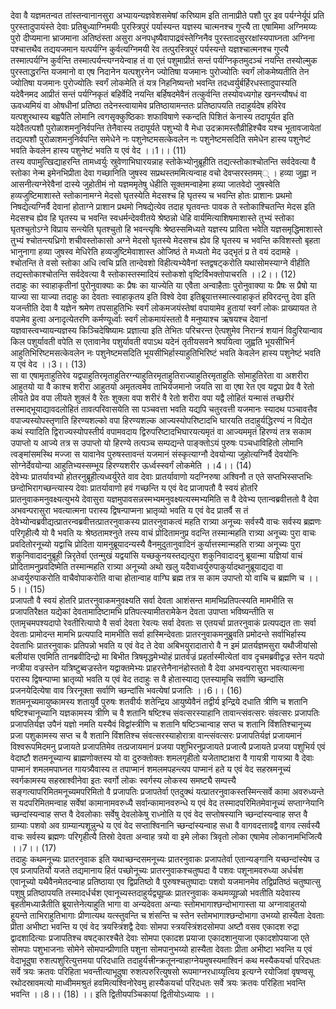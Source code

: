 

  
देवा वै यज्ञमतन्वत तांस्तन्वानानसुरा अभ्यायन्यज्ञवेशसमेषां करिष्याम इति तानाप्रीते पशौ पुर इव पर्यग्नेर्यूपं प्रति पुरस्तादुपायंस्ते देवाः प्रतिबुध्याग्निमयीः पुरस्त्रिपुरं पर्यास्यन्त यज्ञस्य चात्मनश्च गुप्त्यै ता एषामिमा अग्निमय्यः पुरो दीप्यमाना भ्राजमाना अतिष्ठंस्ता असुरा अनपधृष्यैवापाद्रवंस्तेग्निनैव पुरस्तादसुररक्षांस्यपाघ्नता अग्निना पश्चात्तथैव तद्ययजमान यत्पर्यग्नि कुर्वत्यग्निमयी रेव तत्पुरस्त्रिपुरं पर्यस्यन्ते यज्ञश्चात्मनश्च गुप्त्यै तस्मात्पर्यग्नि कुर्वन्ति तस्मात्पर्यन्त्यग्नयेन्वाह तं वा एतं पशुमाप्रीतं सन्तं पर्यग्निकृतमुदञ्चं नयन्ति तस्योल्मुक पुरस्ताद्धरन्ति यजमानो वा एष निदानेन यत्पशुरनेन ज्योतिषा यजमानः पुरोज्योतिः स्वर्गं लोकमेष्यतीति तेन ज्योतिषा यजमानः पुरोज्योतिः स्वर्गं लोकमेति तं यत्र निहनिष्यन्तो भवन्ति तदध्वर्युर्बर्हिरधस्तादुपास्यति यदेवैनमद आप्रीतं सन्तं पर्यग्निकृतं बहिर्वेदि नयन्ति बर्हिषदमेवैनं तत्कुर्वन्ति तस्योवध्यगोह खनन्त्यौषधं वा ऊवध्यमियं वा ओषधीनां प्रतिष्ठा तदेनस्त्वायामेव प्रतिष्ठायामन्ततः प्रतिष्ठापयति तदाहुर्यदेष हविरेव यत्पशुरथास्य बह्वपैति लोमानि त्वगसृक्कुष्ठिकाः शफाविषाणे स्कन्दति पिशितं केनास्य तदापूर्यत इति यदेवैतत्पशौ पुरोळाशमनुनिर्वपन्ति तेनैवास्य तदापूर्यते पशुभ्यो वै मेधा उदक्रामस्तौव्रीहिश्चैव यश्च भूतावजायेतां तद्यत्पशौ पुरोळाशमनुनिर्वपन्ति समेधेने नः पशुनेष्टमसत्केवलेन नः पशुनेष्टमसदिति समेधेन हास्य पशुनेष्टं भवति केवलेन हास्य पशुनेष्टं भवति य एवं वेद ।।1।। (11)  
तस्य वपामुत्खिद्याहरन्ति तामध्वर्युः स्रुवेणाभिघारयन्नाह स्तोकेभ्योनुब्रूहीति तद्यत्स्तोकाश्चोतन्ति सर्वदेवत्या वै स्तोका नेन्म इमेनभिप्रीता देवा गच्छानिति जुषस्व सप्रथस्तममित्यन्वाह वचो देवप्सरस्तमम्् । हव्या जुह्वा न आसनीत्यग्नेरेवैनां दास्ये जुहोतीमं नो यज्ञममृतेषु धेहीति सूक्तमन्वाहेमा हव्या जातवेदो जुषस्वेति हव्यजुष्टिमाशास्ते स्तोकानामग्ने मेदसो घृतस्येति मेदसश्च हि घृतस्य च भवन्ति होतः प्राशानः प्रथमो निषद्येत्यग्निर्वै देवानां होताग्ने प्राशान प्रथमो निषद्येत्येव तदाह घृतवन्तः पावक ते स्तोकाश्चितन्ति मेदस इति मेदसश्च ह्येव हि घृतस्य च भवन्ति स्वधर्मन्देववीतये श्रेष्ठन्नो धेहि वार्यमित्याशिषमाशास्ते तुभ्यं स्तोका घृतश्चुतोऽग्ने विप्राय सन्त्येति घृतश्चुतो हि भवन्त्यृषिः श्रेष्ठस्समिध्यते यज्ञस्य प्राविता भवेति यज्ञसमृद्धिमाशास्ते तुभ्यं श्चोतन्त्यध्रिगो शचीवस्तोकासो अग्ने मेदसो घृतस्ये मेदसश्च ह्येव हि घृतस्य च भवन्ति कविशस्तो बृहता भानुनागा हव्या जुषस्व मेधिरेति हव्यजुष्टिमेवाशास्त ओजिष्ठं ते मध्यतो मेद उद्भृतं प्र ते वयं ददामहे । श्चोतन्ति ते वसो स्तोका अधि त्वचि प्रति तान्देवशो विहीत्यभ्येवैनां स्तद्वषट्करोति यथासोमस्याग्ने वीहीति तद्यस्तोकाश्चोतन्ति सर्वदेवत्या वै स्तोकास्तस्मादियं स्तोकशो वृष्टिर्विभक्तोपाचरति ।।2।। (12)  
तदाहुः का स्वाहाकृतीनां पुरोनुवाक्याः कः प्रैषः का याज्येति या एवैता अन्वाहैताः पुरोनुवाक्या यः प्रैषः स प्रैषो या याज्या सा याज्या तदाहुः का देवताः स्वाहाकृतय इति विश्वे देवा इतिब्रूयात्तस्मात्स्वाहाकृतं हविरदन्तु देवा इति यजन्तीति देवा वै यज्ञेन श्रमेण तपसाहुतिभिः स्वर्गं लोकमजयंस्तेषां वपायामेव हुतायां स्वर्गं लोकः प्राख्यायत ते वपामेव हुत्वा अनादृत्येतरणि कर्मण्यूर्ध्वाः स्वर्गं लोकमायंस्ततो वै मनुष्याश्च ऋषयश्च देवानां यज्ञवास्त्वभ्यायन्यज्ञस्य किञ्चिदेषिष्यामः प्रज्ञात्या इति तेभितः परिचरन्त ऐत्पशुमेव निरान्त्रं शयानं विदुरियान्वाव किल पशुर्यावती वपेति स एतावानेव पशुर्यावती वपाऽथ यदेनं तृतीयसवने श्रपयित्वा जुह्वति भूयसीभिर्न आहुतिभिरिष्टमसत्केवलेन नः पशुनेष्टमसदिति भूयसीभिर्हास्याहुतिभिरिष्टं भवति केवलेन हास्य पशुनेष्टं भवति य एवं वेद ।।3।। (13)  
सा वा एषामृताहुतिरेव यद्वपाहुतिरमृताहुतिरग्न्याहुतिरमृताहुतिराज्याहुतिरमृताहुतिः सोमाहुतिरेता वा अशरीरा आहुतयो या वै काश्च शरीरा आहुतयो अमृतत्वमेव ताभिर्यजमानो जयति सा वा एषा रेत एव यद्वपा प्रेव वै रेतो लीयते प्रेव वपा लीयते शुक्लं वै रेतः शुक्ला वपा शरीरं वै रेतो शरीरा वपा यद्वै लोहितं यन्मासं तच्छरीरं तस्माद्भूयाद्यावदलोहितं तावत्परिवासयेति सा पञ्चवत्ता भवति यद्यपि चतुरवत्ती यजमानः स्यादथ पञ्चावत्तैव वपाज्यस्योपस्तृणाति हिरण्यशल्को वपा हिरण्यशल्क आज्यस्योपरिष्टादभि घारयति तदाहुर्यद्धिरण्यं न विद्येत कथं स्यादिति द्विराज्यस्योपस्तीर्य वपामवदाय द्विरुपरिष्टादभिघारयत्यमृतं वा आज्यममृतं हिरण्यं तत्र सकाम उपाप्तो य आज्ये तत्र स उपाप्तो यो हिरण्ये तत्पञ्च सम्पद्यन्ते पाङ्क्तोऽयं पुरुषः पञ्चधाविहितो लोमानि त्वङ्मांसमस्थि मज्जा स यावानेव पुरुषस्तावन्तं यजमानं संस्कृत्याग्नौ देवयोन्या जुहोत्यग्निर्वै देवयोनिः सोग्नेर्देवयोन्या आहुतिभ्यस्सम्भूय हिरण्यशरीर ऊर्ध्वस्स्वर्गं लोकमेति ।।4।। (14)  
देवेभ्यः प्रातर्यावभ्यो होतरनुब्रूहीत्यध्वर्युरेते वाव देवाः प्रातर्यावाणो यदग्निरुषा अश्विनौ त एते सप्तभिस्सप्तभिः छन्दोभिरागच्छन्त्यास्य देवाः प्रातर्यावाणो हवं गच्छन्ति य एवं वेद प्राजापतौ वै स्वयं होतरि प्रातनुवाकमनुवक्ष्यत्युभये देवासुरा यज्ञमुपावसन्नस्मभ्यमनुवक्ष्यत्यस्मभ्यमिति स वै देवेभ्य एतान्वब्रवीत्ततो वै देवा अभवन्परासुरा भवत्यात्मना परास्य द्विषन्पाप्मना भ्रातृव्यो भवति य एवं वेद प्रातर्वै स तं देवेभ्योन्वब्रवीद्यत्प्रातरन्वब्रवीत्तत्प्रातरनुवाकस्य प्रातरनुवाकत्वं महति रात्र्या अनूच्यः सर्वस्यै वाचः सर्वस्य ब्रह्मणः परिगृहीत्यै यो वै भवति यः श्रेष्ठतामश्नुते तस्य वाचं प्रोदितामनुप्र वदन्ति तस्मान्महति रात्र्या अनूच्यः पुरा वाचः प्रवदितोरनूच्यो यद्वाचि प्रोदिता यामनुब्रूयादन्यस्यै वैनमुदुतानुवादिनं कुर्यात्तस्मान्महति रात्र्या अनूच्यः पुरा शकुनिवादादनुब्रूही न्निरृतेर्वा एतन्मुखं यद्वयांसि यच्छकुनयस्तद्यत्पुरा शकुनिवादादनु ब्रूयान्मा यज्ञियां वाचं प्रोदितामनुप्रवदिष्मेति तस्मान्महति रात्र्या अनूच्यो अथो खलु यदैवाध्वर्युरुपाकुर्यादथानुब्रूयाद्यदा वा अध्वर्युरुपाकरोति वाचैवोपाकरोति वाचा होतान्वाह वाग्घि ब्रह्म तत्र स काम उपाप्तो यो वाचि च ब्रह्मणि च ।।5।। (15)  
प्रजापतौ वै स्वयं होतरि प्रातरनुवाकमनुवक्ष्यति सर्वा देवता आशंसन्त मामभिप्रतिपत्स्यति मामभीति स प्रजापतिरैक्षत यद्येकां देवतामादिष्टामभि प्रतिपत्स्यामीतरामेकेन देवता उपाप्ता भविष्यन्तीति स एतामृचमपश्यदापो रेवतीरित्यापो वै सर्वा देवता रेवत्यः सर्वा देवताः स एतयर्चा प्रातरनुवाकं प्रत्यपद्यत ताः सर्वा देवताः प्रामोदन्त मामभि प्रत्यपादि मामभीति सर्वा हास्मिन्देवताः प्रातरनुवाकमनुब्रुवति प्रमोदन्ते सर्वाभिर्हास्य देवताभिः प्रातरनुवाकः प्रतिपन्नो भवति य एवं वेद ते देवा अबिभयुरादातारो वै न इमं प्रातर्यज्ञमसुरा यथौजीयांसो बलीयांस एवमिति तानब्रवीदिन्द्रो मा बिभीत त्रिषमृद्धमेभ्योहं प्रातर्वज्रं प्रहर्तास्मीत्येतां वाव दृचमब्रवीद्वज्र स्तेन यदपो नप्त्रीया वज्रस्तेन यत्रिष्टुब्वज्रस्तेन यद्वाक्तमेभ्यः प्राहरत्तेनैनानंहोस्ततो वै देवा अभवन्परासुरा भवत्यात्मना परास्य द्विषन्पाप्मा भ्रातृव्यो भवति य एवं वेद तदाहुः स वै होतास्याद्य एतस्यामृचि सर्वाणि च्छन्दांसि प्रजनयेदित्येषा वाव त्रिरनूक्ता सर्वाणि च्छन्दांसि भवत्येषां प्रजातिः ।।6।। (16)  
शतमनूच्यमायुष्कामस्य शतायुर्वै पुरुषः शतवीर्यः शतेन्द्रिय आयुष्येवैनं तद्वीर्य इन्द्रिये दधाति त्रीणि च शतानि षष्टिश्चानूच्यानि यज्ञकामस्य त्रीणि च वै शतानि षष्टिश्च संवत्सरस्याहानि तावान्त्संवत्सरः संवत्सरः प्रजापतिः प्रजापतिर्यज्ञ उपैनं यज्ञो नमति यस्यैवं विद्वांस्त्रीणि च शतानि षष्टिञ्चान्वाह सप्त च शतानि विंशतिश्चानूच्य प्रजा पशुकामस्य सप्त च वै शतानि विंशतिश्च संवत्सरस्याहोरात्रा वान्त्संवत्सरः प्रजापतिर्यज्ञं प्रजायमानं विश्वरूपमिदमनु प्रजायते प्रजापतिमेव तत्प्रजायमानं प्रजया पशुभिरनुप्रजायते प्रजात्यै प्रजायते प्रजया पशुभिर्य एवं वेदाष्टौ शतमनूच्यान्य ब्राह्मणोक्तस्य यो वा दुरुक्तोक्तः शमलगृहीतो यजेताष्टाक्षरा वै गायत्री गायत्र्या वै देवाः पाप्मानं शमलमपाघ्नत गायत्र्यैवास्य त तपाप्मानं शमलमपहन्त्यप पाप्मानं हते य एवं वेद सहस्रमनूच्यं स्वर्गकामस्य सहस्राश्वीनेवा इतः स्वर्गो लोकः स्वर्गस्य लोकस्य समष्ट्यै सम्पत्त्यै सङ्गत्यापरिमितमनूच्यमपरिमितो वै प्रजापतिः प्रजापतेर्वा एतदुक्थं यत्प्रातरनुवाकस्तस्मिन्त्सर्वे कामा अवरुध्यन्ते स यदपरिमितमन्वाह सर्वेषां कामानामवरुध्यै सर्वान्कामानवरुन्धे य एवं वेद तस्मादपरिमितमेवानूच्यं सप्ताग्नेयानि च्छन्दांस्यन्वाह सप्त वै देवलोकाः सर्वेषु देवलोकेषु राध्नोति य एवं वेद सप्तोषस्यानि च्छन्दांस्यन्वाह सप्त वै ग्राम्याः पशवो अव ग्राम्यान्पशून्नुन्धे य एवं वेद सप्ताश्विनानि च्छन्दांस्यन्वाह सधा वै वागवदत्तावद्वै वागव त्सर्वस्यै वाचः सर्वस्य ब्रह्मणः परिगृहीत्यै तिस्रो देवता अन्वाह त्रयो वा इमे लोका त्रिवृतो लोका एषामेव लोकानामभिजित्यै ।।7।। (17)  
तदाहुः कथमनूच्यः प्रातरनुवाक इति यथाच्छन्दसमनूच्यः प्रातरनुवाकः प्रजापतेर्वा एतान्यङ्गानि यच्छन्दांस्येष उ एव प्रजापतिर्यो यजते तद्यमानाय हितं पच्छोनूच्यः प्रातरनुवाकश्चतुष्पदा वै पशवः पशूनामवरुध्या अर्धर्चश एवानूच्यो यथैवैनमेतदन्वाह प्रतिष्ठाया एव द्विप्रतिष्ठो वै पुरुषश्चतुष्पादाः पशवो यजमानमेव तद्विप्रतिष्ठं चतुष्पात्सु पशुषु प्रतिष्ठापयति तस्मादर्धर्चश एवानूच्यस्तदाहुर्यद्व्यूह्ळः प्रातरनुवाकः कथमव्यूह्ळो भवतीति यदेवास्य बृहतीमध्यान्नैतीति ब्रूयात्तेनेत्याहुति भागा वा अन्यदेवता अन्याः स्तोमभागाश्छन्दोभागास्ता या अग्नावाहुतयो हूयन्ते ताभिराहुतिभागाः प्रीणात्यथ यत्स्तुवन्ति च शंसन्ति च स्तेन स्तोमभागाश्छन्दोभागा उभय्यो हास्यैता देवताः प्रीता अभीष्टा भवन्ति य एवं वेद त्रयस्त्रिंशद्वै देवाः सोमपा स्त्रयस्त्रिंशदसोमपा अष्टौ वसव एकादश रुद्रा द्वादशादित्याः प्रजापतिश्च वषट्कारश्चैते देवाः सोमपा एकादश प्रयाजा एकादशानुयाजा एकादशोपयाजा एते सोमपाः पशुभाजनाः सोमेने सोमपान्प्रीणाति पशुना सोमपानुभय्यो हास्यैता देवताः प्रीता अभीष्टा भवन्ति य एवं वेदाभूदुषा रुशत्पशुरित्युत्तमया परिदधाति तदाहुर्यत्त्रीन्क्रतूनन्वाहाग्नेयमुषस्यमाश्विनं कथ मस्यैकयर्चा परिदधतः सर्वे त्रयः क्रतवः परिहिता भवन्तीत्याभूदुषा रुशत्परुरित्युषसो रूपमाग्नरधाय्यृत्विय इत्यग्ने रयोजिवां वृषण्वसू रथोदस्रावमत्यो माध्वीममश्रुतं हवमित्यश्विनोरेवमु हास्यैकयर्चा परिदधतः सर्वे त्रयः क्रतवः परिहिता भवन्ति भवन्ति ।।8।। (18) ।। इति द्वितीयपञ्चिकायां द्वितीयोऽध्यायः ।।  
